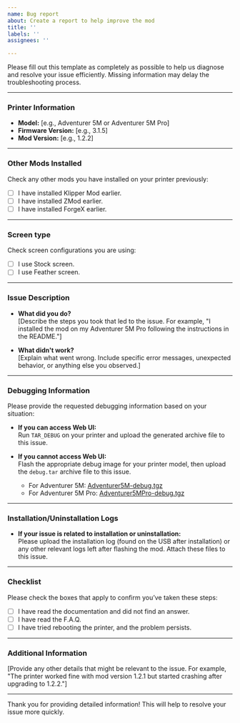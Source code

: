 ```yaml
---
name: Bug report
about: Create a report to help improve the mod
title: ''
labels: ''
assignees: ''

---
```


Please fill out this template as completely as possible to help us diagnose and resolve your issue efficiently. Missing information may delay the troubleshooting process.

---

### Printer Information
- **Model:** [e.g., Adventurer 5M or Adventurer 5M Pro]
- **Firmware Version:** [e.g., 3.1.5]
- **Mod Version:** [e.g., 1.2.2]

---

### Other Mods Installed
Check any other mods you have installed on your printer previously:  
- [ ] I have installed Klipper Mod earlier.  
- [ ] I have installed ZMod earlier.  
- [ ] I have installed ForgeX earlier.

---

### Screen type
Check screen configurations you are using:    
- [ ] I use Stock screen.  
- [ ] I use Feather screen.

---

### Issue Description
- **What did you do?**  
  [Describe the steps you took that led to the issue. For example, "I installed the mod on my Adventurer 5M Pro following the instructions in the README."]

- **What didn't work?**  
  [Explain what went wrong. Include specific error messages, unexpected behavior, or anything else you observed.]

---

### Debugging Information
Please provide the requested debugging information based on your situation:

- **If you can access Web UI:**  
  Run `TAR_DEBUG` on your printer and upload the generated archive file to this issue.

- **If you cannot access Web UI:**  
  Flash the appropriate debug image for your printer model, then upload the `debug.tar` archive file to this issue.  
  - For Adventurer 5M: [Adventurer5M-debug.tgz](https://github.com/DrA1ex/ff5m/releases/download/1.2.0/Adventurer5M-debug.tgz)  
  - For Adventurer 5M Pro: [Adventurer5MPro-debug.tgz](https://github.com/DrA1ex/ff5m/releases/download/1.2.0/Adventurer5MPro-debug.tgz)

---

### Installation/Uninstallation Logs
- **If your issue is related to installation or uninstallation:**  
  Please upload the installation log (found on the USB after installation) or any other relevant logs left after flashing the mod. Attach these files to this issue.

---

### Checklist
Please check the boxes that apply to confirm you’ve taken these steps:  
- [ ] I have read the documentation and did not find an answer.  
- [ ] I have read the F.A.Q.  
- [ ] I have tried rebooting the printer, and the problem persists.

---

### Additional Information
[Provide any other details that might be relevant to the issue. For example, "The printer worked fine with mod version 1.2.1 but started crashing after upgrading to 1.2.2."]

---

Thank you for providing detailed information! This will help to resolve your issue more quickly.
